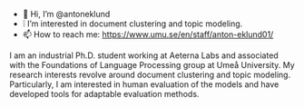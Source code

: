 - 👋 Hi, I’m @antoneklund
- ❕ I’m interested in document clustering and topic modeling.
- 📫 How to reach me: https://www.umu.se/en/staff/anton-eklund01/

I am an industrial Ph.D. student working at Aeterna Labs and associated with the Foundations of Language Processing group at Umeå University. My research interests revolve around document clustering and topic modeling. Particularly, I am interested in human evaluation of the models and have developed tools for adaptable evaluation methods. 


<!---
antoneklund/antoneklund is a ✨ special ✨ repository because its `README.md` (this file) appears on your GitHub profile.
You can click the Preview link to take a look at your changes.
--->
